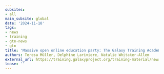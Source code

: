 ```yaml
---
subsites:
- all
main_subsite: global
date: '2024-11-18'
tags:
- news
- training
- gtn-news
- gtn
title: 'Massive open online education party: The Galaxy Training Academy'
authors: Teresa Müller, Delphine Lariviere, Natalie Whitaker-Allen
external_url: https://training.galaxyproject.org/training-material/news/2024/11/18/gta2024.html
tease: ''
---
```

